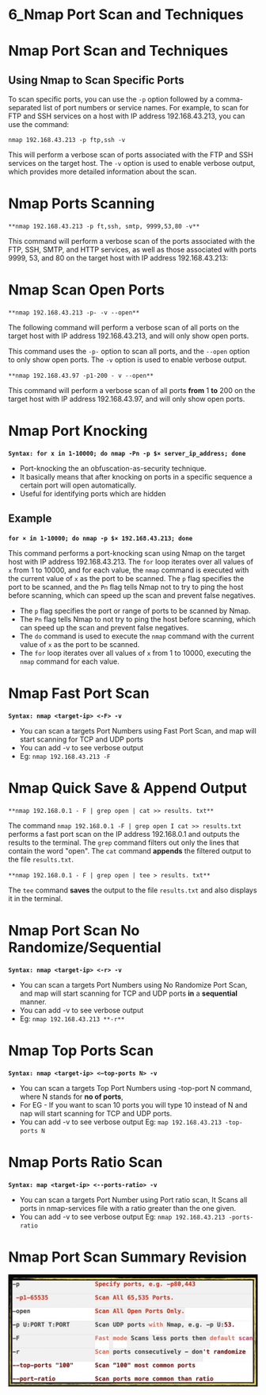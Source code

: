 # 6_Nmap Port Scan and Techniques

# Nmap Port Scan and Techniques

## Using Nmap to Scan Specific Ports

To scan specific ports, you can use the `-p` option followed by a comma-separated list of port numbers or service names. For example, to scan for FTP and SSH services on a host with IP address 192.168.43.213, you can use the command:

```
nmap 192.168.43.213 -p ftp,ssh -v
```

This will perform a verbose scan of ports associated with the FTP and SSH services on the target host. The `-v` option is used to enable verbose output, which provides more detailed information about the scan.

# Nmap Ports Scanning

`**nmap 192.168.43.213 -p ft,ssh, smtp, 9999,53,80 -v**`

This command will perform a verbose scan of the ports associated with the FTP, SSH, SMTP, and HTTP services, as well as those associated with ports 9999, 53, and 80 on the target host with IP address 192.168.43.213:

# Nmap Scan Open Ports

`**nmap 192.168.43.213 -p- -v --open**`

The following command will perform a verbose scan of all ports on the target host with IP address 192.168.43.213, and will only show open ports.

This command uses the `-p-` option to scan all ports, and the `--open` option to only show open ports. The `-v` option is used to enable verbose output.

`**nmap 192.168.43.97 -p1-200 - v --open**`

This command will perform a verbose scan of all ports **from** 1 **to** 200 on the target host with IP address 192.168.43.97, and will only show open ports.

# Nmap Port Knocking

**`Syntax: for x in 1-10000; do nmap -Pn -p $× server_ip_address; done`**

- Port-knocking the an obfuscation-as-security technique.
- It basically means that after knocking on ports in a specific sequence a certain port will open automatically.
- Useful for identifying ports which are hidden

## Example

**`for × in 1-10000; do nmap -p $× 192.168.43.213; done`**

This command performs a port-knocking scan using Nmap on the target host with IP address 192.168.43.213. The `for` loop iterates over all values of `x` from 1 to 10000, and for each value, the `nmap` command is executed with the current value of `x` as the port to be scanned. The `p` flag specifies the port to be scanned, and the `Pn` flag tells Nmap not to try to ping the host before scanning, which can speed up the scan and prevent false negatives.

- The `p` flag specifies the port or range of ports to be scanned by Nmap.
- The `Pn` flag tells Nmap to not try to ping the host before scanning, which can speed up the scan and prevent false negatives.
- The `do` command is used to execute the `nmap` command with the current value of `x` as the port to be scanned.
- The `for` loop iterates over all values of `x` from 1 to 10000, executing the `nmap` command for each value.

# Nmap Fast Port Scan

**`Syntax: nmap <target-ip> <-F> -v`**

- You can scan a targets Port Numbers using Fast Port Scan, and map will start scanning for TCP and UDP ports
- You can add -v to see verbose output
- Eg: `nmap 192.168.43.213 -F`

# Nmap Quick Save & Append Output

`**nmap 192.168.0.1 - F | grep open | cat >> results. txt**`

The command `nmap 192.168.0.1 -F | grep open I cat >> results.txt` performs a fast port scan on the IP address 192.168.0.1 and outputs the results to the terminal. The `grep` command filters out only the lines that contain the word "open". The `cat` command **appends** the filtered output to the file `results.txt`.

`**nmap 192.168.0.1 - F | grep open | tee > results. txt**`

The `tee` command **saves** the output to the file `results.txt` and also displays it in the terminal.

# Nmap Port Scan No Randomize/Sequential

**`Syntax: nmap <target-ip> <-r> -v`**

- You can scan a targets Port Numbers using No Randomize Port Scan, and map will start scanning for TCP and UDP ports **in** a **sequential** manner.
- You can add -v to see verbose output
- Eg: `nmap 192.168.43.213 **-r**`

# Nmap Top Ports Scan

**`Syntax: nmap <target-ip> <—top-ports N> -v`**

- You can scan a targets Top Port Numbers using -top-port N command, where N stands for **no of ports**,
- For EG - If you want to scan 10 ports you will type 10 instead of N and nap will start scanning for TCP and UDP ports.
- You can add -v to see verbose output
Eg: `map 192.168.43.213 -top-ports N`

# Nmap Ports Ratio Scan

**`Syntax: map <target-ip> <--ports-ratio> -v`**

- You can scan a targets Port Number using Port ratio scan, It Scans all ports in nmap-services file with a ratio greater than the one given.
- You can add -v to see verbose output
Eg: `nmap 192.168.43.213 -ports-ratio`

# Nmap Port Scan Summary Revision

![Screenshot 2023-06-01 at 1.03.25 PM.png](6_Nmap%20Port%20Scan%20and%20Techniques%2096675d3d14a7441fa8c019744e0c7528/Screenshot_2023-06-01_at_1.03.25_PM.png)